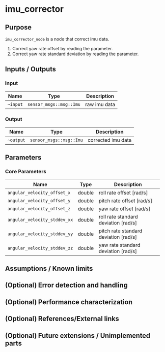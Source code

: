 # imu_corrector

## Purpose

`imu_corrector_node` is a node that correct imu data.

1. Correct yaw rate offset by reading the parameter.
2. Correct yaw rate standard deviation by reading the parameter.

<!-- TODO(TIER IV): Make this repository public or change the link. -->
<!-- Use the value estimated by [deviation_estimator](https://github.com/tier4/calibration_tools/tree/main/localization/deviation_estimation_tools) as the parameters for this node. -->

## Inputs / Outputs

### Input

| Name     | Type                    | Description  |
| -------- | ----------------------- | ------------ |
| `~input` | `sensor_msgs::msg::Imu` | raw imu data |

### Output

| Name      | Type                    | Description        |
| --------- | ----------------------- | ------------------ |
| `~output` | `sensor_msgs::msg::Imu` | corrected imu data |

## Parameters

### Core Parameters

| Name                         | Type   | Description                          |
| ---------------------------- | ------ | ------------------------------------ |
| `angular_velocity_offset_x`  | double | roll rate offset [rad/s]             |
| `angular_velocity_offset_y`  | double | pitch rate offset [rad/s]            |
| `angular_velocity_offset_z`  | double | yaw rate offset [rad/s]              |
| `angular_velocity_stddev_xx` | double | roll rate standard deviation [rad/s] |
| `angular_velocity_stddev_yy` | double | pitch rate standard deviation [rad/s]|
| `angular_velocity_stddev_zz` | double | yaw rate standard deviation [rad/s]  |

## Assumptions / Known limits

## (Optional) Error detection and handling

## (Optional) Performance characterization

## (Optional) References/External links

## (Optional) Future extensions / Unimplemented parts
